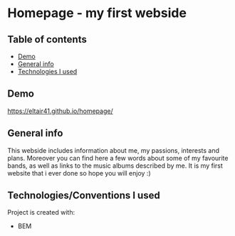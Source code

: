 # Homepage - my first webside

## Table of contents
- [Demo](#Demo)
- [General info](#General-info)
- [Technologies I used](#Technologies-I-used)

## Demo
https://eltair41.github.io/homepage/

## General info
This webside includes information about me, my passions, interests and plans. Moreover you can find here a few words about some of my favourite bands, as well as links to the music albums described by me. It is my first website that i ever done so hope you will enjoy :)

## Technologies/Conventions I used
Project is created with:
- BEM
